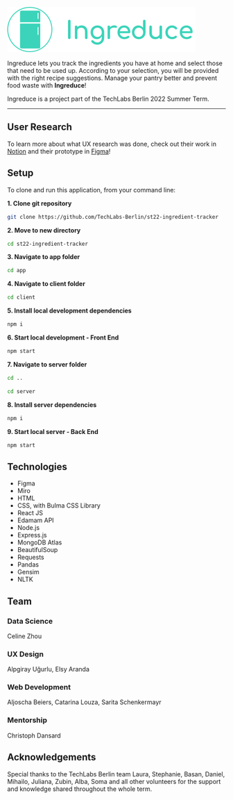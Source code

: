 ![IngreduceLogo](https://github.com/TechLabs-Berlin/st22-ingredient-tracker/blob/main/images/ux/Placeholder.svg)

Ingreduce lets you track the ingredients you have at home and select those that need to be used up. According to your selection, you will be provided with the right recipe suggestions. Manage your pantry better and prevent food waste with **Ingreduce**!

Ingreduce is a project part of the TechLabs Berlin 2022 Summer Term.

***

## User Research

To learn more about what UX research was done, check out their work in [Notion](https://www.notion.so/UX-deliverables-2d6db60d41a84f73a4df3329db37f4ce) and their prototype in [Figma](https://www.figma.com/proto/P7CEImsQcuiLVwQxIOwni7/Ingreduce?node-id=282%3A225&scaling=scale-down&page-id=161%3A15&starting-point-node-id=282%3A225)!

## Setup

To clone and run this application, from your command line:

**1. Clone git repository**

```bash
git clone https://github.com/TechLabs-Berlin/st22-ingredient-tracker
```

**2. Move to new directory**

```bash
cd st22-ingredient-tracker
```

**3. Navigate to app folder**

```bash
cd app
```

**4. Navigate to client folder**

```bash
cd client
```

**5. Install local development dependencies**

```bash
npm i
```

**6. Start local development - Front End**

```bash
npm start
```

**7. Navigate to server folder**

```bash
cd ..
```

```bash
cd server
```

**8. Install server dependencies**

```bash
npm i
```

**9. Start local server - Back End**

```bash
npm start
```

## Technologies

* Figma
* Miro
* HTML
* CSS, with Bulma CSS Library
* React JS
* Edamam API
* Node.js
* Express.js
* MongoDB Atlas
* BeautifulSoup
* Requests
* Pandas
* Gensim
* NLTK

##  Team

### Data Science

Celine Zhou

### UX Design

Alpgiray Uğurlu, Elsy Aranda

### Web Development

Aljoscha Beiers, Catarina Louza, Sarita Schenkermayr

### Mentorship

Christoph Dansard 

## Acknowledgements

Special thanks to the TechLabs Berlin team Laura, Stephanie, Basan, Daniel, Mihailo, Juliana, Zubin, Alba, Soma and all other volunteers for the support and knowledge shared throughout the whole term.